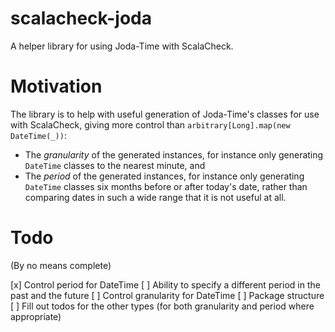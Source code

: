 scalacheck-joda
====

A helper library for using Joda-Time with ScalaCheck.

Motivation
===

The library is to help with useful generation of Joda-Time's classes for use with ScalaCheck, giving more control than `arbitrary[Long].map(new DateTime(_))`:

  * The _granularity_ of the generated instances, for instance only generating `DateTime` classes to the nearest minute, and
  * The _period_ of the generated instances, for instance only generating `DateTime` classes six months before or after today's date, rather than comparing dates in such a wide range that it is not useful at all.

Todo
===

(By no means complete)

  [x] Control period for DateTime
  [ ] Ability to specify a different period in the past and the future
  [ ] Control granularity for DateTime
  [ ] Package structure
  [ ] Fill out todos for the other types (for both granularity and period where appropriate)